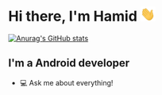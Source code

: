 # Hi there, I'm Hamid <img width="30px" src="https://github.com/SatYu26/SatYu26/raw/master/Assets/Hi.gif" />

[![Anurag's GitHub stats](https://github-readme-stats.vercel.app/api?username=hamid97m&count_private=true)](https://github.com/anuraghazra/github-readme-stats)



## I'm a Android developer
- 💻 Ask me about everything!



